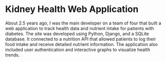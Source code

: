 # Kidney Health Web Application
About 2.5 years ago, I was the main developer on a team of four that built a web application to track health data and nutrient intake for patients with diabetes.
The site was developed using Python, Django, and a SQLite database. It connected to a nutrition API that allowed patients to
log their food intake and receive detailed nutrient information. The application also included user authentication and interactive graphs to visualize health trends.
